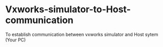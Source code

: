 # Vxworks-simulator-to-Host-communication
To establish communication between vxworks simulator and Host sytem (Your PC) 
